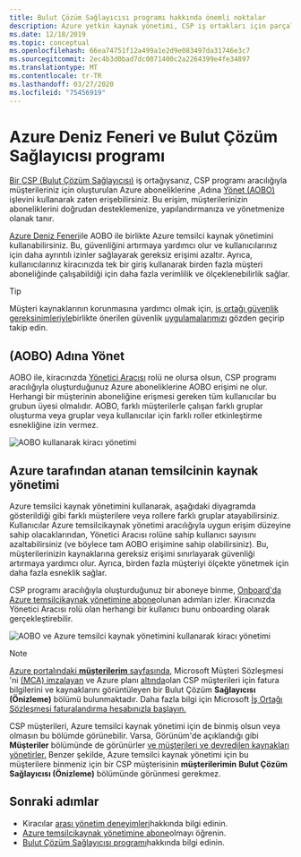 ```yaml
---
title: Bulut Çözüm Sağlayıcısı programı hakkında önemli noktalar
description: Azure yetkin kaynak yönetimi, CSP iş ortakları için parçalı izinleri etkinleştirerek güvenliği ve denetimi geliştirmeye yardımcı olur.
ms.date: 12/18/2019
ms.topic: conceptual
ms.openlocfilehash: 66ea74751f12a499a1e2d9e083497da31746e3c7
ms.sourcegitcommit: 2ec4b3d0bad7dc0071400c2a2264399e4fe34897
ms.translationtype: MT
ms.contentlocale: tr-TR
ms.lasthandoff: 03/27/2020
ms.locfileid: "75456919"
---
```

# <a name="azure-lighthouse-and-the-cloud-solution-provider-program"></a>Azure Deniz Feneri ve Bulut Çözüm Sağlayıcısı programı

[Bir CSP (Bulut Çözüm Sağlayıcısı)](https://docs.microsoft.com/partner-center/csp-overview) iş ortağıysanız, CSP programı aracılığıyla müşterileriniz için oluşturulan Azure aboneliklerine ,Adına [Yönet (AOBO)](https://channel9.msdn.com/Series/cspdev/Module-11-Admin-On-Behalf-Of-AOBO) işlevini kullanarak zaten erişebilirsiniz. Bu erişim, müşterilerinizin aboneliklerini doğrudan desteklemenize, yapılandırmanıza ve yönetmenize olanak tanır.

[Azure Deniz Feneri](../overview.md)ile AOBO ile birlikte Azure temsilci kaynak yönetimini kullanabilirsiniz. Bu, güvenliğini artırmaya yardımcı olur ve kullanıcılarınız için daha ayrıntılı izinler sağlayarak gereksiz erişimi azaltır. Ayrıca, kullanıcılarınız kiracınızda tek bir giriş kullanarak birden fazla müşteri aboneliğinde çalışabildiği için daha fazla verimlilik ve ölçeklenebilirlik sağlar.

> [!TIP]
> Müşteri kaynaklarının korunmasına yardımcı olmak için, [iş ortağı güvenlik gereksinimleriyle](https://docs.microsoft.com/partner-center/partner-security-requirements)birlikte önerilen güvenlik [uygulamalarımızı](recommended-security-practices.md) gözden geçirip takip edin.

## <a name="administer-on-behalf-of-aobo"></a>(AOBO) Adına Yönet

AOBO ile, kiracınızda [Yönetici Aracısı](https://docs.microsoft.com/partner-center/permissions-overview#manage-commercial-transactions-in-partner-center-azure-ad-and-csp-roles) rolü ne olursa olsun, CSP programı aracılığıyla oluşturduğunuz Azure aboneliklerine AOBO erişimi ne olur. Herhangi bir müşterinin aboneliğine erişmesi gereken tüm kullanıcılar bu grubun üyesi olmalıdır. AOBO, farklı müşterilerle çalışan farklı gruplar oluşturma veya gruplar veya kullanıcılar için farklı roller etkinleştirme esnekliğine izin vermez.

![AOBO kullanarak kiracı yönetimi](../media/csp-1.jpg)

## <a name="azure-delegated-resource-management"></a>Azure tarafından atanan temsilcinin kaynak yönetimi

Azure temsilci kaynak yönetimini kullanarak, aşağıdaki diyagramda gösterildiği gibi farklı müşterilere veya rollere farklı gruplar atayabilirsiniz. Kullanıcılar Azure temsilcikaynak yönetimi aracılığıyla uygun erişim düzeyine sahip olacaklarından, Yönetici Aracısı rolüne sahip kullanıcı sayısını azaltabilirsiniz (ve böylece tam AOBO erişimine sahip olabilirsiniz). Bu, müşterilerinizin kaynaklarına gereksiz erişimi sınırlayarak güvenliği artırmaya yardımcı olur. Ayrıca, birden fazla müşteriyi ölçekte yönetmek için daha fazla esneklik sağlar.

CSP programı aracılığıyla oluşturduğunuz bir aboneye binme, [Onboard'da Azure temsilcikaynak yönetimine abone](../how-to/onboard-customer.md)olunan adımları izler. Kiracınızda Yönetici Aracısı rolü olan herhangi bir kullanıcı bunu onboarding olarak gerçekleştirebilir.

![AOBO ve Azure temsilci kaynak yönetimini kullanarak kiracı yönetimi](../media/csp-2.jpg)

> [!NOTE]
> [Azure portalındaki **müşterilerim** sayfasında,](../how-to/view-manage-customers.md) Microsoft Müşteri Sözleşmesi 'ni [(MCA) imzalayan](https://docs.microsoft.com/partner-center/confirm-customer-agreement) ve Azure planı [altında](https://docs.microsoft.com/partner-center/azure-plan-get-started)olan CSP müşterileri için fatura bilgilerini ve kaynaklarını görüntüleyen bir Bulut Çözüm **Sağlayıcısı (Önizleme)** bölümü bulunmaktadır. Daha fazla bilgi için Microsoft [İş Ortağı Sözleşmesi faturalandırma hesabınızla başlayın.](../../billing/mpa-overview.md)
>
> CSP müşterileri, Azure temsilci kaynak yönetimi için de binmiş olsun veya olmasın bu bölümde görünebilir. Varsa, Görünüm'de açıklandığı gibi **Müşteriler** bölümünde de görünürler [ve müşterileri ve devredilen kaynakları yönetirler.](../how-to/view-manage-customers.md) Benzer şekilde, Azure temsilci kaynak yönetimi için bu müşterilere binmeniz için bir CSP müşterisinin **müşterilerimin** **Bulut Çözüm Sağlayıcısı (Önizleme)** bölümünde görünmesi gerekmez.

## <a name="next-steps"></a>Sonraki adımlar

- Kiracılar [arası yönetim deneyimleri](cross-tenant-management-experience.md)hakkında bilgi edinin.
- [Azure temsilcikaynak yönetimine abone](../how-to/onboard-customer.md)olmayı öğrenin.
- [Bulut Çözüm Sağlayıcısı programı](https://docs.microsoft.com/partner-center/csp-overview)hakkında bilgi edinin.
